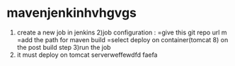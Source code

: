 # mavenjenkinhvhgvgs 
1) create a new job in jenkins
2)job configuration : =give this git repo url m
                      =add the path for maven build
                      =select deploy on container(tomcat 8) on the post build step 
3)run the job
4) it must deploy on tomcat serverweffewdfd 
faefa
